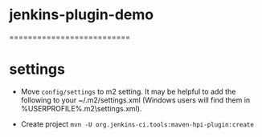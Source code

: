 # jenkins-plugin-demo
==========================

# settings
 
* Move `config/settings` to m2 setting. It may be helpful to add the following to your ~/.m2/settings.xml (Windows users will find them in %USERPROFILE%\.m2\settings.xml).

* Create project `mvn -U org.jenkins-ci.tools:maven-hpi-plugin:create`